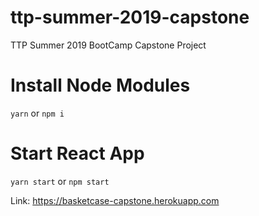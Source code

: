 # ttp-summer-2019-capstone
TTP Summer 2019 BootCamp Capstone Project

# Install Node Modules
`yarn` or `npm i`
# Start React App
`yarn start` or `npm start`


Link: https://basketcase-capstone.herokuapp.com
